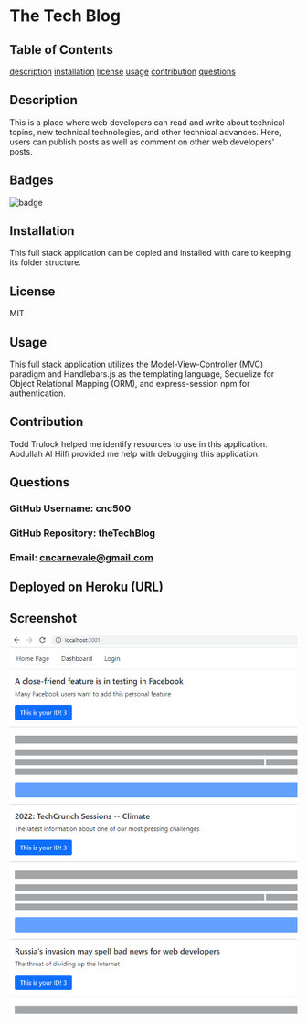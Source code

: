 # The Tech Blog
## Table of Contents
[description](#description)
[installation](#installation)
[license](#license)
[usage](#usage)
[contribution](#contribution)
[questions](#questions) 

## Description 
This is a place where web developers can read and write about technical topins, new technical technologies, and other technical advances.  Here, users can publish posts as well as comment on other web developers' posts.
## Badges
![badge](https://img.shields.io/badge/license-MIT-green)
## Installation
This full stack application can be copied and installed with care to keeping its folder structure.  
## License
MIT
## Usage
This full stack application utilizes the Model-View-Controller (MVC) paradigm and Handlebars.js as the templating language, Sequelize for Object Relational Mapping (ORM), and express-session npm for authentication.
## Contribution
Todd Trulock helped me identify resources to use in this application.  Abdullah Al Hilfi provided me help with debugging this application.
## Questions 
###   GitHub Username:  cnc500
###   GitHub Repository:  theTechBlog
###   Email:  cncarnevale@gmail.com
## Deployed on Heroku (URL)

## Screenshot
![screenshot](screenshot14.png)